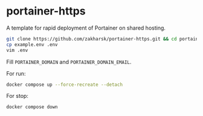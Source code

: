 # portainer-https
A template for rapid deployment of Portainer on shared hosting.

```bash
git clone https://github.com/zakharsk/portainer-https.git && cd portainer-https
cp example.env .env
vim .env
```

Fill `PORTAINER_DOMAIN` and `PORTAINER_DOMAIN_EMAIL`.


For run:
```bash
docker compose up --force-recreate --detach
```

For stop:
```bash
docker compose down
```